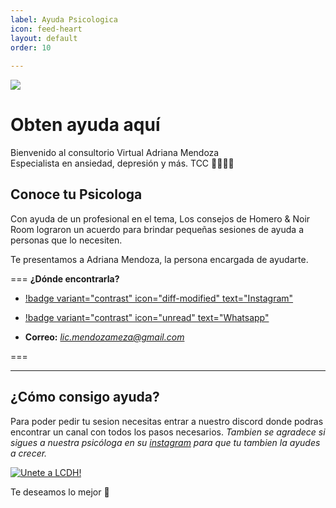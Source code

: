 ```yaml
---
label: Ayuda Psicologica
icon: feed-heart
layout: default
order: 10
 
---
```

![](https://i.postimg.cc/02qff8YR/Psicologa.png)
# Obten ayuda aquí

Bienvenido al consultorio Virtual Adriana Mendoza    
Especialista en ansiedad, depresión y más.
TCC 👩🏽‍⚕️🧠

## Conoce tu Psicologa

Con ayuda de un profesional en el tema, Los consejos de Homero & Noir Room lograron un acuerdo para brindar pequeñas sesiones de ayuda a personas que lo necesiten.

Te presentamos a Adriana Mendoza, la persona encargada de ayudarte.

=== **¿Dónde encontrarla?**

- [!badge variant="contrast" icon="diff-modified" text="Instagram"](https://www.instagram.com/licadrianamendoza/)

- [!badge variant="contrast" icon="unread" text="Whatsapp"](https://wa.me/51907868309)

- **Correo:** *lic.mendozameza@gmail.com*

===

---

## ¿Cómo consigo ayuda?

Para poder pedir tu sesion necesitas entrar a nuestro discord donde podras encontrar un canal con todos los pasos necesarios.
*Tambien se agradece si sigues a nuestra psicóloga en su [instagram](https://www.instagram.com/licadrianamendoza/) para que tu tambien la ayudes a crecer.*

[![Unete a LCDH!](https://discordapp.com/api/guilds/1086740948744159334/embed.png?style=banner2)](https://discord.gg/RaJEJPQYPb)

Te deseamos lo mejor 🤍
